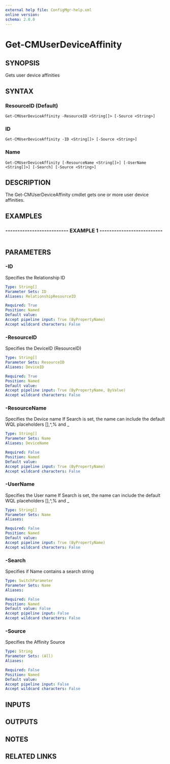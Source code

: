 ```yaml
---
external help file: ConfigMgr-help.xml
online version: 
schema: 2.0.0
---
```


# Get-CMUserDeviceAffinity
## SYNOPSIS
Gets user device affinities

## SYNTAX

### ResourceID (Default)
```
Get-CMUserDeviceAffinity -ResourceID <String[]> [-Source <String>]
```

### ID
```
Get-CMUserDeviceAffinity -ID <String[]> [-Source <String>]
```

### Name
```
Get-CMUserDeviceAffinity [-ResourceName <String[]>] [-UserName <String[]>] [-Search] [-Source <String>]
```

## DESCRIPTION
The Get-CMUserDeviceAffinity cmdlet gets one or more user device affinities.

## EXAMPLES

### -------------------------- EXAMPLE 1 --------------------------
```

```

## PARAMETERS

### -ID
Specifies the Relationship ID

```yaml
Type: String[]
Parameter Sets: ID
Aliases: RelationshipResourceID

Required: True
Position: Named
Default value: 
Accept pipeline input: True (ByPropertyName)
Accept wildcard characters: False
```

### -ResourceID
Specifies the DeviceID (ResourceID)

```yaml
Type: String[]
Parameter Sets: ResourceID
Aliases: DeviceID

Required: True
Position: Named
Default value: 
Accept pipeline input: True (ByPropertyName, ByValue)
Accept wildcard characters: False
```

### -ResourceName
Specifies the Device name
If Search is set, the name can include the default WQL placeholders \[\],^,% and _

```yaml
Type: String[]
Parameter Sets: Name
Aliases: DeviceName

Required: False
Position: Named
Default value: 
Accept pipeline input: True (ByPropertyName)
Accept wildcard characters: False
```

### -UserName
Specifies the User name
If Search is set, the name can include the default WQL placeholders \[\],^,% and _

```yaml
Type: String[]
Parameter Sets: Name
Aliases: 

Required: False
Position: Named
Default value: 
Accept pipeline input: True (ByPropertyName)
Accept wildcard characters: False
```

### -Search
Specifies if Name contains a search string

```yaml
Type: SwitchParameter
Parameter Sets: Name
Aliases: 

Required: False
Position: Named
Default value: False
Accept pipeline input: False
Accept wildcard characters: False
```

### -Source
Specifies the Affinity Source

```yaml
Type: String
Parameter Sets: (All)
Aliases: 

Required: False
Position: Named
Default value: 
Accept pipeline input: False
Accept wildcard characters: False
```

## INPUTS

## OUTPUTS

## NOTES

## RELATED LINKS

